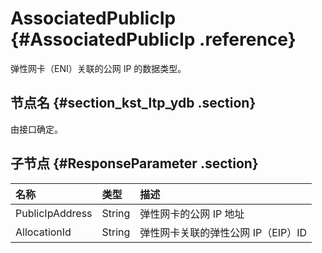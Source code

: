 # AssociatedPublicIp {#AssociatedPublicIp .reference}

弹性网卡（ENI）关联的公网 IP 的数据类型。

## 节点名 {#section_kst_ltp_ydb .section}

由接口确定。

## 子节点 {#ResponseParameter .section}

|名称|类型|描述|
|:-|:-|:-|
|PublicIpAddress|String|弹性网卡的公网 IP 地址|
|AllocationId|String|弹性网卡关联的弹性公网 IP（EIP）ID|


